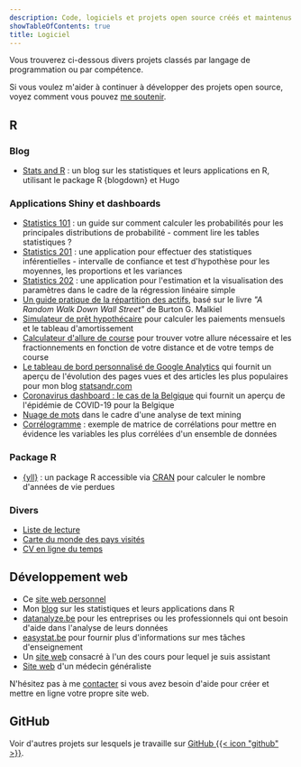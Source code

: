 ```yaml
---
description: Code, logiciels et projets open source créés et maintenus par Antoine Soetewey
showTableOfContents: true
title: Logiciel
---
```


Vous trouverez ci-dessous divers projets classés par langage de programmation ou par compétence.

Si vous voulez m'aider à continuer à développer des projets open source, voyez comment vous pouvez [me soutenir](https://statsandr.com/support/).

## R

### Blog

- [Stats and R](https://statsandr.com/) : un blog sur les statistiques et leurs applications en R, utilisant le package R {blogdown} et Hugo

### Applications Shiny et dashboards

<ul>
    <li><a href="https://antoinesoetewey.shinyapps.io/statistics-101/">Statistics 101</a> : un guide sur comment calculer les probabilités pour les principales distributions de probabilité - comment lire les tables statistiques ?</li>
    <li><a href="https://antoinesoetewey.shinyapps.io/statistics-201/">Statistics 201</a> : une application pour effectuer des statistiques inférentielles - intervalle de confiance et test d'hypothèse pour les moyennes, les proportions et les variances</li>
    <li><a href="https://antoinesoetewey.shinyapps.io/statistics-202/">Statistics 202</a> : une application pour l'estimation et la visualisation des paramètres dans le cadre de la régression linéaire simple</li>
    <li><a href="https://antoinesoetewey.shinyapps.io/optimal-asset-allocation/">Un guide pratique de la répartition des actifs</a>, basé sur le livre <i>"A Random Walk Down Wall Street"</i> de Burton G. Malkiel</li>
    <li><a href="https://antoinesoetewey.shinyapps.io/mortgage-calculator/">Simulateur de prêt hypothécaire</a> pour calculer les paiements mensuels et le tableau d'amortissement</li>
    <li><a href="https://antoinesoetewey.shinyapps.io/running-pace-calculator/">Calculateur d'allure de course</a> pour trouver votre allure nécessaire et les fractionnements en fonction de votre distance et de votre temps de course</li>
    <li><a href="/files/google-analytics-dashboard">Le tableau de bord personnalisé de Google Analytics</a> qui fournit un aperçu de l'évolution des pages vues et des articles les plus populaires pour mon blog <a href="https://statsandr.com/">statsandr.com</a></li>
    <li><a href="/files/coronavirus-dashboard.html">Coronavirus dashboard : le cas de la Belgique</a> qui fournit un aperçu de l'épidémie de COVID-19 pour la Belgique</li>
    <li><a href="https://antoinesoetewey.shinyapps.io/word-cloud/">Nuage de mots</a> dans le cadre d'une analyse de text mining</li>
    <li><a href="https://antoinesoetewey.shinyapps.io/correlogram/">Corrélogramme</a> : exemple de matrice de corrélations pour mettre en évidence les variables les plus corrélées d'un ensemble de données</li>
</ul>

### Package R

- [{yll}](/files/years-of-life-lost-yll.pdf) : un package R accessible via <a href="https://CRAN.R-project.org/package=yll" target="_blank" rel="noopener">CRAN</a> pour calculer le nombre d'années de vie perdues

### Divers

- [Liste de lecture](/files/booklist.html)
- [Carte du monde des pays visités](/files/visited-places.html)
- [CV en ligne du temps](/files/CV_timeline_antoinesoetewey.html)

## Développement web

<ul>
  <li>Ce <a href="/fr/">site web personnel</a></li>
  <li>Mon <a href="https://statsandr.com/">blog</a> sur les statistiques et leurs applications dans R</li>
  <li><a href="https://datanalyze.be/fr/">datanalyze.be</a> pour les entreprises ou les professionnels qui ont besoin d'aide dans l'analyse de leurs données</li>
  <li><a href="https://easystat.be/">easystat.be</a> pour fournir plus d'informations sur mes tâches d'enseignement</li>
  <li>Un <a href="https://lespo2102.netlify.app/" target="_blank" rel="noopener">site web</a> consacré à l'un des cours pour lequel je suis assistant</li>
  <li><a href="https://docteurelsavancaster.com/" target="_blank" rel="noopener">Site web</a> d'un médecin généraliste</li>
</ul>

N'hésitez pas à me [contacter](/fr/contact/) si vous avez besoin d'aide pour créer et mettre en ligne votre propre site web.

## GitHub

Voir d'autres projets sur lesquels je travaille sur <a href="https://github.com/AntoineSoetewey" target="_blank" rel="noopener">GitHub {{< icon "github" >}}</a>.